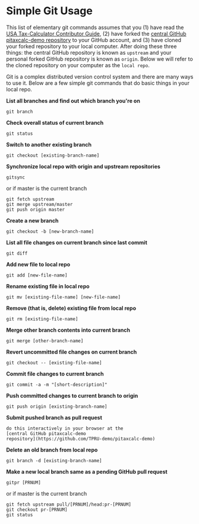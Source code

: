 Simple Git Usage
================

This list of elementary git commands assumes that you (1) have read
the [USA Tax-Calculator Contributor
Guide](https://github.com/PSLmodels/Tax-Calculator/blob/master/CONTRIBUTING.md#tax-calculator-contributor-guide),
(2) have forked the [central GitHub pitaxcalc-demo
repository](https://github.com/TPRU-demo/pitaxcalc-demo) to your
GitHub account, and (3) have cloned your forked repository to your
local computer.  After doing these three things: the central GitHub
repository is known as `upstream` and your personal forked GitHub
repository is known as `origin`.  Below we will refer to the cloned
repository on your computer as the `local repo`.

Git is a complex distributed version control system and there are many
ways to use it.  Below are a few simple git commands that do basic
things in your local repo.

**List all branches and find out which branch you're on**
```
git branch
```

**Check overall status of current branch**
```
git status
```

**Switch to another existing branch**
```
git checkout [existing-branch-name]
```

**Synchronize local repo with origin and upstream repositories**
```
gitsync
```
or if master is the current branch
```
git fetch upstream
git merge upstream/master
git push origin master
```

**Create a new branch**
```
git checkout -b [new-branch-name]
```

**List all file changes on current branch since last commit**
```
git diff
```

**Add new file to local repo**
```
git add [new-file-name]
```

**Rename existing file in local repo**
```
git mv [existing-file-name] [new-file-name]
```

**Remove (that is, delete) existing file from local repo**
```
git rm [existing-file-name]
```

**Merge other branch contents into current branch**
```
git merge [other-branch-name]
```

**Revert uncommitted file changes on current branch**
```
git checkout -- [existing-file-name]
```

**Commit file changes to current branch**
```
git commit -a -m "[short-description]"
```

**Push committed changes to current branch to origin**
```
git push origin [existing-branch-name]
```

**Submit pushed branch as pull request**
```
do this interactively in your browser at the
[central GitHub pitaxcalc-demo
repository](https://github.com/TPRU-demo/pitaxcalc-demo)
```

**Delete an old branch from local repo**
```
git branch -d [existing-branch-name]
```

**Make a new local branch same as a pending GitHub pull request**
```
gitpr [PRNUM]
```
or if master is the current branch
```
git fetch upstream pull/[PRNUM]/head:pr-[PRNUM]
git checkout pr-[PRNUM]
git status
```
